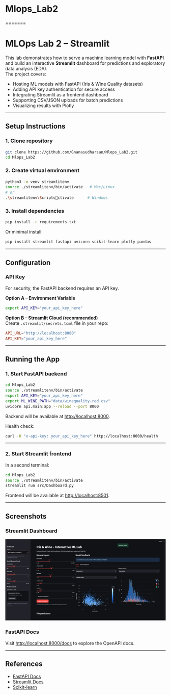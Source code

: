 
# Mlops_Lab2
=======
# MLOps Lab 2 – Streamlit

This lab demonstrates how to serve a machine learning model with **FastAPI** and build an interactive **Streamlit** dashboard for predictions and exploratory data analysis (EDA).  
The project covers:

- Hosting ML models with FastAPI (Iris & Wine Quality datasets)  
- Adding API key authentication for secure access  
- Integrating Streamlit as a frontend dashboard  
- Supporting CSV/JSON uploads for batch predictions  
- Visualizing results with Plotly  

---

## Setup Instructions

### 1. Clone repository
```bash
git clone https://github.com/Gnanasudharsan/Mlops_Lab2.git
cd Mlops_Lab2
```

### 2. Create virtual environment
```bash
python3 -m venv streamlitenv
source ./streamlitenv/bin/activate   # Mac/Linux
# or
.\streamlitenv\Scriptsctivate      # Windows
```

### 3. Install dependencies
```bash
pip install -r requirements.txt
```

Or minimal install:
```bash
pip install streamlit fastapi uvicorn scikit-learn plotly pandas
```

---

## Configuration

### API Key
For security, the FastAPI backend requires an API key.

**Option A – Environment Variable**
```bash
export API_KEY="your_api_key_here"
```

**Option B – Streamlit Cloud (recommended)**  
Create `.streamlit/secrets.toml` file in your repo:

```toml
API_URL="http://localhost:8000"
API_KEY="your_api_key_here"
```

---

## Running the App

### 1. Start FastAPI backend
```bash
cd Mlops_Lab2
source ./streamlitenv/bin/activate
export API_KEY="your_api_key_here"
export ML_WINE_PATH="data/winequality-red.csv"
uvicorn api.main:app --reload --port 8000
```
Backend will be available at [http://localhost:8000](http://localhost:8000).

Health check:
```bash
curl -H "x-api-key: your_api_key_here" http://localhost:8000/health
```

---

### 2. Start Streamlit frontend
In a second terminal:
```bash
cd Mlops_Lab2
source ./streamlitenv/bin/activate
streamlit run src/Dashboard.py
```
Frontend will be available at [http://localhost:8501](http://localhost:8501).

---

## Screenshots

### Streamlit Dashboard
![dashboard](assets/wine_dashboard_overview.png)

### FastAPI Docs
Visit [http://localhost:8000/docs](http://localhost:8000/docs) to explore the OpenAPI docs.

---

## References
- [FastAPI Docs](https://fastapi.tiangolo.com/)  
- [Streamlit Docs](https://docs.streamlit.io/)  
- [Scikit-learn](https://scikit-learn.org/)  

